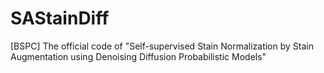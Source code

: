 # SAStainDiff
[BSPC] The official code of "Self-supervised Stain Normalization by Stain Augmentation using Denoising Diffusion Probabilistic Models"
